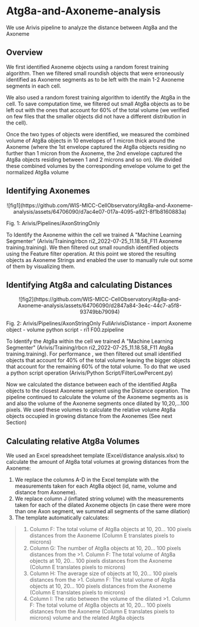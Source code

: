 # Atg8a-and-Axoneme-analysis
We use Arivis pipeline to analyze the distance between Atg8a and the Axoneme
## Overview
We first identified Axoneme objects using a random forest training algorithm. Then we filtered small roundish objects that were erroneously identified as Axoneme segments as to be left with the main 1-2 Axoneme segments in each cell. 

We also used a random forest training algorithm to identify the Atg8a in the cell. To save computation time, we filtered out small Atg8a objects as to be left out with the ones that account for 60% of the total volume (we verified on few files that the smaller objects did not have a different distribution in the cell). 

Once the two types of objects were identified, we measured the combined volume of Atg8a objects in 10 envelopes of 1 micron thick around the Axoneme (where the 1st envelope captured the Atg8a objects residing no further than 1 micron from the Axoneme, the 2nd envelope captured the Atg8a objects residing between 1 and 2 microns and so on). We divided these combined volumes by the corresponding envelope volume to get the normalized Atg8a volume  

## Identifying Axonemes
<p align="center">
![fig1](https://github.com/WIS-MICC-CellObservatory/Atg8a-and-Axoneme-analysis/assets/64706090/d7ac4e07-017a-4095-a921-8f1b8160883a)
  
Fig. 1: Arivis/Pipelines/AxonStringOnly
</p>

To Identify the Axoneme within the cell we trained A "Machine Learning Segmenter" (Arivis/Training/rbcn ri2_2022-07-25_11.18.58_F11 Axoneme training.training).
We then filtered out small roundish identified objects using the Feature filter operation.
At this point we stored the resulting objects as Axoneme Strings and enabled the user to manually rule out some of them by visualizing them.

## Identifying Atg8a and calculating Distances
<p align="center">
![fig2](https://github.com/WIS-MICC-CellObservatory/Atg8a-and-Axoneme-analysis/assets/64706090/d2847a84-3e4c-44c7-a5f8-93749bb79094)

Fig. 2: Arivis/Pipelines/AxonStringOnly FullArivisDistance - import Axoneme object - volume python script - ri1 F00.zpipeline
</p>

To Identify the Atg8a within the cell we trained A "Machine Learning Segmenter" (Arivis/Training/rbcn ri2_2022-07-25_11.18.58_F11 Atg8a training.training).
For performance , we then filtered out small identified objects that account for 40% of the total volume leaving the bigger objects that account for the remaining 60% of the total volume. To do that we used a python script operation (Arivis/Python Script/FilterLowPercent.py)

Now we calculated the distance between each of the identified Atg8a objects to the closest Axoneme segment using the Distance operation.
The pipeline continued to calculate the volume of the Axoneme segments as is and also the volume of the Axoneme segments once dilated by 10,20,...100 pixels. We used these volumes to calculate the relative volume Atg8a objects occupied in growing distance from the Axonemes (See next Section)

## Calculating relative Atg8a Volumes
We used an Excel spreadsheet template (Excel/distance analysis.xlsx) to calculate the amount of Atg8a total volumes at growing distances from the Axoneme:
1. We replace the columns A-D in the Excel template with the measurements taken for each Atg8a object (id, name, volume and distance from Axoneme).
2. We replace column J (inflated string volume) with the measurements taken for each of the dilated Axoneme objects (in case there were more than one Axon segment, we summed all segments of the same dilation)
3. The template automatically calculates:
>1. Column F: The total volume of Atg8a objects at 10, 20... 100 pixels distances from the Axoneme (Column E translates pixels to microns)
>2. Column G: The number of Atg8a objects at 10, 20... 100 pixels distances from the >1. Column F: The total volume of Atg8a objects at 10, 20... 100 pixels distances from the Axoneme (Column E translates pixels to microns)
>3. Column H: The average size of objects at 10, 20... 100 pixels distances from the >1. Column F: The total volume of Atg8a objects at 10, 20... 100 pixels distances from the Axoneme (Column E translates pixels to microns)
>4. Column I: The ratio between the volume of the dilated >1. Column F: The total volume of Atg8a objects at 10, 20... 100 pixels distances from the Axoneme (Column E translates pixels to microns) volume and the related Atg8a objects



